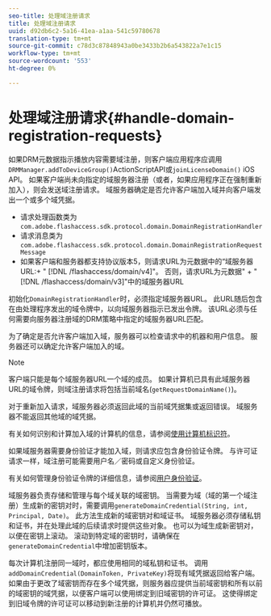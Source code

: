 ```yaml
---
seo-title: 处理域注册请求
title: 处理域注册请求
uuid: d92db6c2-5a16-41ea-a1aa-541c59780678
translation-type: tm+mt
source-git-commit: c78d3c87848943a0be3433b2b6a543822a7e1c15
workflow-type: tm+mt
source-wordcount: '553'
ht-degree: 0%

---
```



# 处理域注册请求{#handle-domain-registration-requests}

如果DRM元数据指示播放内容需要域注册，则客户端应用程序应调用`DRMManager.addToDeviceGroup()`ActionScriptAPI或`joinLicenseDomain()` iOS API。 如果客户端尚未向指定的域服务器注册（或者，如果应用程序正在强制重新加入），则会发送域注册请求。 域服务器确定是否允许客户端加入域并向客户端发出一个或多个域凭据。

* 请求处理函数类为`com.adobe.flashaccess.sdk.protocol.domain.DomainRegistrationHandler`
* 请求消息类为`com.adobe.flashaccess.sdk.protocol.domain.DomainRegistrationRequestMessage`
* 如果客户端和服务器都支持协议版本5，则请求URL为元数据中的“域服务器URL:+ &quot; [!DNL /flashaccess/domain/v4]&quot;。 否则，请求URL为元数据&quot; + &quot; [!DNL /flashaccess/domain/v3]&quot;中的域服务器URL

初始化`DomainRegistrationHandler`时，必须指定域服务器URL。 此URL随后包含在由处理程序发出的域令牌中，以向域服务器指示已发出令牌。 该URL必须与任何需要向服务器注册域的DRM策略中指定的域服务器URL匹配。

为了确定是否允许客户端加入域，服务器可以检查请求中的机器和用户信息。 服务器还可以确定允许客户端加入的域。

>[!NOTE]
>
>客户端只能是每个域服务器URL一个域的成员。 如果计算机已具有此域服务器URL的域令牌，则域注册请求将包括当前域名(`getRequestDomainName()`)。

对于重新加入请求，域服务器必须返回此域的当前域凭据集或返回错误。 域服务器不能返回其他域的域凭据。

有关如何识别和计算加入域的计算机的信息，请参阅[使用计算机标识符](../../protecting-content/implementing-the-license-server/processing-drm-requests.md#use-machine-identifiers)。

如果域服务器需要身份验证才能加入域，则请求应包含身份验证令牌。 与许可证请求一样，域注册可能需要用户名／密码或自定义身份验证。

有关如何管理身份验证令牌的详细信息，请参阅[用户身份验证](../../protecting-content/implementing-the-license-server/processing-drm-requests.md#user-authentication)。

域服务器负责存储和管理与每个域关联的域密钥。 当需要为域（域的第一个域注册）生成新的密钥对时，需要调用`generateDomainCredential(String, int, Principal, Date)`。 此方法生成新的域密钥对和域证书。 域服务器必须存储私钥和证书，并在处理此域的后续请求时提供这些对象。 也可以为域生成新密钥对，以便在密钥上滚动。 滚动到特定域的密钥时，请确保在`generateDomainCredential`中增加密钥版本。

每次计算机注册同一域时，都应使用相同的域私钥和证书。 调用`addDomainCredential(DomainToken, PrivateKey)`将现有域凭据返回给客户端。 如果由于更改了域密钥而存在多个域凭据，则服务器应提供当前域密钥和所有以前的域密钥的域凭据，以便客户端可以使用绑定到旧域密钥的许可证。 这使得绑定到旧域令牌的许可证可以移动到新注册的计算机并仍然可播放。
